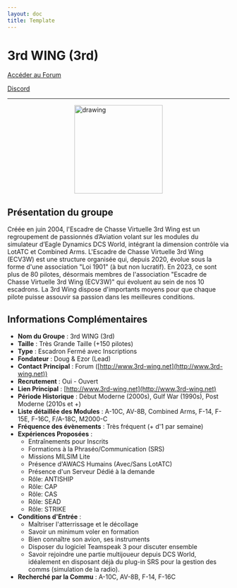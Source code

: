 ```yaml
---
layout: doc
title: Template
---
```


# 3rd WING (3rd)

[Accéder au Forum](http://www.3rd-wing.net)

[Discord](https://discord.gg/T2avaA5)

---

<img src="/commus_img/3rdwing.png" alt="drawing" width="200" style="display: block; margin-left: auto; margin-right: auto;"/>


## Présentation du groupe

Créée en juin 2004, l'Escadre de Chasse Virtuelle 3rd Wing est un regroupement de passionnés d’Aviation volant sur les modules du simulateur d’Eagle Dynamics DCS World, intégrant la dimension contrôle via LotATC et Combined Arms. L'Escadre de Chasse Virtuelle 3rd Wing (ECV3W) est une structure organisée qui, depuis 2020, évolue sous la forme d'une association "Loi 1901" (à but non lucratif). En 2023, ce sont plus de 80 pilotes, désormais membres de l'association "Escadre de Chasse Virtuelle 3rd Wing (ECV3W)" qui évoluent au sein de nos 10 escadrons. La 3rd Wing dispose d'importants moyens pour que chaque pilote puisse assouvir sa passion dans les meilleures conditions.

## Informations Complémentaires

- **Nom du Groupe** : 3rd WING (3rd)
- **Taille** : Très Grande Taille (+150 pilotes)
- **Type** : Escadron Fermé avec Inscriptions
- **Fondateur** : Doug & Ezor (Lead)
- **Contact Principal** : Forum ([http://www.3rd-wing.net](http://www.3rd-wing.net))
- **Recrutement** : Oui - Ouvert
- **Lien Principal** : [http://www.3rd-wing.net](http://www.3rd-wing.net)
- **Période Historique** : Début Moderne (2000s), Gulf War (1990s), Post Moderne (2010s et +)
- **Liste détaillée des Modules** : A-10C, AV-8B, Combined Arms, F-14, F-15E, F-16C, F/A-18C, M2000-C
- **Fréquence des évènements** : Très fréquent (+ d'1 par semaine)
- **Expériences Proposées** :
  - Entraînements pour Inscrits
  - Formations à la Phraséo/Communication (SRS)
  - Missions MILSIM Lite
  - Présence d'AWACS Humains (Avec/Sans LotATC)
  - Présence d'un Serveur Dédié à la demande
  - Rôle: ANTISHIP
  - Rôle: CAP
  - Rôle: CAS
  - Rôle: SEAD
  - Rôle: STRIKE
- **Conditions d'Entrée** :
  - Maîtriser l'atterrissage et le décollage
  - Savoir un minimum voler en formation
  - Bien connaître son avion, ses instruments
  - Disposer du logiciel Teamspeak 3 pour discuter ensemble
  - Savoir rejoindre une partie multijoueur depuis DCS World, idéalement en disposant déjà du plug-in SRS pour la gestion des comms (simulation de la radio).
- **Recherché par la Commu** : A-10C, AV-8B, F-14, F-16C